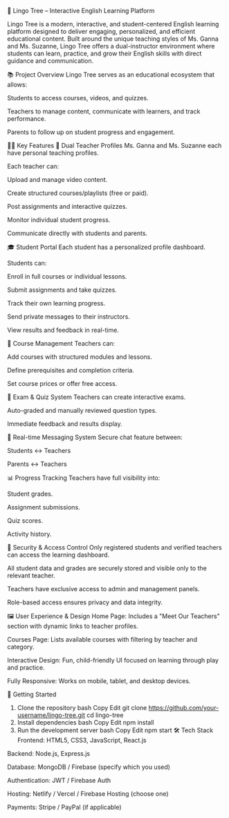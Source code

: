 🌳 Lingo Tree – Interactive English Learning Platform

Lingo Tree is a modern, interactive, and student-centered English learning platform designed to deliver engaging, personalized, and efficient educational content. Built around the unique teaching styles of Ms. Ganna and Ms. Suzanne, Lingo Tree offers a dual-instructor environment where students can learn, practice, and grow their English skills with direct guidance and communication.

📚 Project Overview
Lingo Tree serves as an educational ecosystem that allows:

Students to access courses, videos, and quizzes.

Teachers to manage content, communicate with learners, and track performance.

Parents to follow up on student progress and engagement.

👩‍🏫 Key Features
👥 Dual Teacher Profiles
Ms. Ganna and Ms. Suzanne each have personal teaching profiles.

Each teacher can:

Upload and manage video content.

Create structured courses/playlists (free or paid).

Post assignments and interactive quizzes.

Monitor individual student progress.

Communicate directly with students and parents.

🎓 Student Portal
Each student has a personalized profile dashboard.

Students can:

Enroll in full courses or individual lessons.

Submit assignments and take quizzes.

Track their own learning progress.

Send private messages to their instructors.

View results and feedback in real-time.

🧠 Course Management
Teachers can:

Add courses with structured modules and lessons.

Define prerequisites and completion criteria.

Set course prices or offer free access.

📝 Exam & Quiz System
Teachers can create interactive exams.

Auto-graded and manually reviewed question types.

Immediate feedback and results display.

💬 Real-time Messaging System
Secure chat feature between:

Students ↔ Teachers

Parents ↔ Teachers

📊 Progress Tracking
Teachers have full visibility into:

Student grades.

Assignment submissions.

Quiz scores.

Activity history.

🔐 Security & Access Control
Only registered students and verified teachers can access the learning dashboard.

All student data and grades are securely stored and visible only to the relevant teacher.

Teachers have exclusive access to admin and management panels.

Role-based access ensures privacy and data integrity.

🖼️ User Experience & Design
Home Page: Includes a "Meet Our Teachers" section with dynamic links to teacher profiles.

Courses Page: Lists available courses with filtering by teacher and category.

Interactive Design: Fun, child-friendly UI focused on learning through play and practice.

Fully Responsive: Works on mobile, tablet, and desktop devices.

🚀 Getting Started
1. Clone the repository
bash
Copy
Edit
git clone https://github.com/your-username/lingo-tree.git
cd lingo-tree
2. Install dependencies
bash
Copy
Edit
npm install
3. Run the development server
bash
Copy
Edit
npm start
🛠️ Tech Stack
Frontend: HTML5, CSS3, JavaScript, React.js

Backend: Node.js, Express.js

Database: MongoDB / Firebase (specify which you used)

Authentication: JWT / Firebase Auth

Hosting: Netlify / Vercel / Firebase Hosting (choose one)

Payments: Stripe / PayPal (if applicable)

